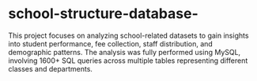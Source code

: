 # school-structure-database-
This project focuses on analyzing school-related datasets to gain insights into student performance, fee collection, staff distribution, and demographic patterns. The analysis was fully performed using MySQL, involving 1600+ SQL queries across multiple tables representing different classes and departments.
